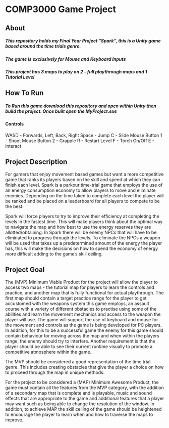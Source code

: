 # COMP3000 Game Project

## About
##### This repository holds my Final Year Project "Spark", this is a Unity game based around the  time trials genre.
##### The game is exclusively for Mouse and Keyboard Inputs 
##### This project has 3 maps to play on 2 - full playthrough maps and 1 Tutorial Level

## How To Run 
##### To Run this game download this repository and open within Unity then build the project. Once built open the MyProject.exe


#### Controls
WASD - Forwards, Left, Back, Right
Space - Jump
C - Slide
Mouse Button 1 - Shoot
Mouse Button 2 - Grapple
R - Restart Level
F - Torch On/Off
E - Interact

## Project Description 

For gamers that enjoy movement based games but want a more competitive game that ranks its players based on the skill and speed at which they can finish each level. Spark is a parkour time-trial game that employs the use of an energy consumption economy to allow players to move and eliminate enemies. Depending on the time taken to complete each level the player will be ranked and be placed on a leaderboard for all players to compete to be the best. 

Spark will force players to try to improve their efficiency at completing the levels in the fastest time. This will make players think about the optimal way to navigate the map and how best to use the energy reserves they are allotted/obtaining. In Spark there will be enemy NPCs that will have to be eliminated to progress through the levels. To eliminate the NPCs a weapon will be used that takes up a predetermined amount of the energy the player has, this will make the decisions on how to spend the economy of energy more difficult adding to the game’s skill ceiling. 

## Project Goal 
The (MVP) Minimum Viable Product for the project will allow the player to access two maps - the tutorial map for players to learn the controls and practice, and another map that is fully functional for actual playthrough. The first map should contain a target practice range for the player to get accustomed with the weapons system this game employs, an assault course with a variety of different obstacles
 to practise using some of the abilities and learn the movement mechanics and access to the weapon the player will use. The game will support the use of keyboard and mouse for the movement and controls as the game is being developed for PC players. In addition, for this to be a successful game the enemy for this game should contain behaviour for moving across the map and when within the players range, the enemy should try to interfere. Another requirement is that the player should be able to see their current runtime visually to promote a competitive atmosphere within the game. 

The MVP should be considered a good representation of the time trial genre. This includes creating obstacles that give the player a choice on how to proceed through the map in unique methods. 

For the project to be considered a (MAP) Minimum Awesome Product, the game must contain all the features from the MVP category, with the addition of a secondary map that is complete and is playable, music and sound effects that are appropriate to the game and additional features that a player may want such as being able to change the resolution of the window. In addition, to achieve MAP the skill ceiling of the game should be heightened to encourage the player to learn when and how to traverse the maps to improve.

